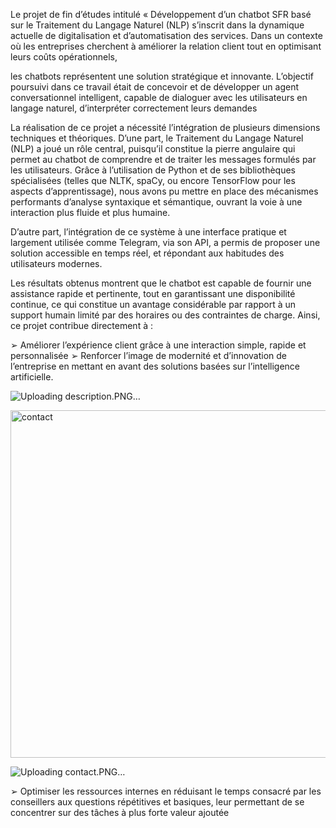 Le projet de fin d’études intitulé « Développement d’un chatbot SFR basé sur le Traitement du Langage Naturel (NLP)
 s’inscrit dans la dynamique actuelle de digitalisation et d’automatisation des services. 
Dans un contexte où les entreprises cherchent à améliorer la relation client tout en optimisant leurs coûts opérationnels,

 les chatbots  représentent une solution stratégique et innovante. L’objectif poursuivi dans ce travail était de concevoir et de
développer un agent conversationnel intelligent, capable de dialoguer avec les utilisateurs en langage naturel,
d’interpréter correctement leurs demandes

La réalisation de ce projet a nécessité l’intégration de plusieurs dimensions techniques et théoriques. D’une part, le
Traitement du Langage Naturel (NLP) a joué un rôle central, puisqu’il constitue la pierre angulaire qui permet au
chatbot de comprendre et de traiter les messages formulés par les utilisateurs. Grâce à l’utilisation de Python et de
ses bibliothèques spécialisées (telles que NLTK, spaCy, ou encore TensorFlow pour les aspects d’apprentissage), nous
avons pu mettre en place des mécanismes performants d’analyse syntaxique et sémantique, ouvrant la voie à une
interaction plus fluide et plus humaine.

D’autre part, l’intégration de ce système à une interface pratique et largement utilisée comme Telegram, via son API,
a permis de proposer une solution accessible en temps réel, et répondant aux habitudes des utilisateurs modernes.


Les résultats obtenus montrent que le chatbot est capable de fournir une assistance rapide et pertinente, tout en
garantissant une disponibilité continue, ce qui constitue un avantage considérable par rapport à un support humain
limité par des horaires ou des contraintes de charge. Ainsi, ce projet contribue directement à :

➢ Améliorer l’expérience client grâce à une interaction simple, rapide et personnalisée
➢ Renforcer l’image de modernité et d’innovation de l’entreprise en mettant en avant des solutions basées sur
l’intelligence artificielle.

![Uploading description.PNG…]()

<img width="690" height="556" alt="contact" src="https://github.com/user-attachments/assets/189154da-ee0b-46a4-a68d-326dae56e852" />

![Uploading contact.PNG…]()





➢ Optimiser les ressources internes en réduisant le temps consacré par les conseillers aux questions répétitives et
basiques, leur permettant de se concentrer sur des tâches à plus forte valeur ajoutée
